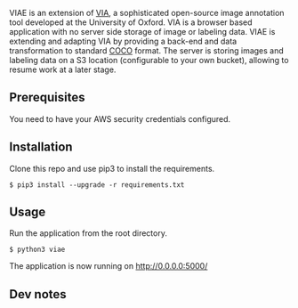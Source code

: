 VIAE is an extension of [VIA](http://www.robots.ox.ac.uk/~vgg/software/via/), a sophisticated open-source image annotation tool developed at the University of Oxford. VIA is a browser based application with no server side storage of image or labeling data. VIAE is extending and adapting VIA by providing a back-end and data transformation to standard [COCO](http://cocodataset.org/#format-data) format. The server is storing images and labeling data on a S3 location (configurable to your own bucket), allowing to resume work at a later stage. 

## Prerequisites
You need to have your AWS security credentials configured. 

## Installation
Clone this repo and use pip3 to install the requirements.
```
$ pip3 install --upgrade -r requirements.txt 
```

## Usage
Run the application from the root directory.
```
$ python3 viae
```

The application is now running on http://0.0.0.0:5000/

## Dev notes